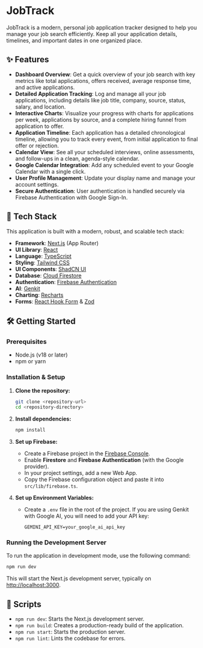 # JobTrack

JobTrack is a modern, personal job application tracker designed to help you manage your job search efficiently. Keep all your application details, timelines, and important dates in one organized place.

## ✨ Features

- **Dashboard Overview**: Get a quick overview of your job search with key metrics like total applications, offers received, average response time, and active applications.
- **Detailed Application Tracking**: Log and manage all your job applications, including details like job title, company, source, status, salary, and location.
- **Interactive Charts**: Visualize your progress with charts for applications per week, applications by source, and a complete hiring funnel from application to offer.
- **Application Timeline**: Each application has a detailed chronological timeline, allowing you to track every event, from initial application to final offer or rejection.
- **Calendar View**: See all your scheduled interviews, online assessments, and follow-ups in a clean, agenda-style calendar.
- **Google Calendar Integration**: Add any scheduled event to your Google Calendar with a single click.
- **User Profile Management**: Update your display name and manage your account settings.
- **Secure Authentication**: User authentication is handled securely via Firebase Authentication with Google Sign-In.

## 🚀 Tech Stack

This application is built with a modern, robust, and scalable tech stack:

- **Framework**: [Next.js](https://nextjs.org/) (App Router)
- **UI Library**: [React](https://react.dev/)
- **Language**: [TypeScript](https://www.typescriptlang.org/)
- **Styling**: [Tailwind CSS](https://tailwindcss.com/)
- **UI Components**: [ShadCN UI](https://ui.shadcn.com/)
- **Database**: [Cloud Firestore](https://firebase.google.com/docs/firestore)
- **Authentication**: [Firebase Authentication](https://firebase.google.com/docs/auth)
- **AI**: [Genkit](https://firebase.google.com/docs/genkit)
- **Charting**: [Recharts](https://recharts.org/)
- **Forms**: [React Hook Form](https://react-hook-form.com/) & [Zod](https://zod.dev/)

## 🛠️ Getting Started

### Prerequisites

- Node.js (v18 or later)
- npm or yarn

### Installation & Setup

1.  **Clone the repository:**
    ```bash
    git clone <repository-url>
    cd <repository-directory>
    ```

2.  **Install dependencies:**
    ```bash
    npm install
    ```

3.  **Set up Firebase:**
    - Create a Firebase project in the [Firebase Console](https://console.firebase.google.com/).
    - Enable **Firestore** and **Firebase Authentication** (with the Google provider).
    - In your project settings, add a new Web App.
    - Copy the Firebase configuration object and paste it into `src/lib/firebase.ts`.

4.  **Set up Environment Variables:**
    - Create a `.env` file in the root of the project. If you are using Genkit with Google AI, you will need to add your API key:
      ```
      GEMINI_API_KEY=your_google_ai_api_key
      ```

### Running the Development Server

To run the application in development mode, use the following command:

```bash
npm run dev
```

This will start the Next.js development server, typically on [http://localhost:3000](http://localhost:3000).

## 📄 Scripts

- `npm run dev`: Starts the Next.js development server.
- `npm run build`: Creates a production-ready build of the application.
- `npm run start`: Starts the production server.
- `npm run lint`: Lints the codebase for errors.
